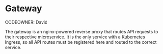 # Gateway

CODEOWNER: David

The gateway is an nginx-powered reverse proxy that routes API requests to their respective microservice. 
It is the only service with a Kubernetes Ingress, so all API routes must be registered here and routed to the correct service.